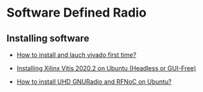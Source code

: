 # Software Defined Radio

## Installing software

-   [How to install and lauch vivado first time?](How-to-install-n-first-time-run-vivado.md)

-   [Installing Xilinx Vitis 2020.2 on Ubuntu (Headless or GUI-Free)](./How_gui-free_install_xilinx_vitis_on_ububtu.md)

-   [How to install UHD GNURadio and RFNoC on Ubuntu?](How-to-install-uhd-gnuradio-n-rfnoc-on-ubuntu.md)

